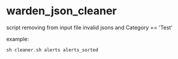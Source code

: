 # warden_json_cleaner

script removing from input file invalid jsons and Category == 'Test'


example:
```
sh cleaner.sh alerts alerts_sorted
```
